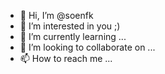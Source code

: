 - 👋 Hi, I’m @soenfk
- 👀 I’m interested in you ;)
- 🌱 I’m currently learning ...
- 💞️ I’m looking to collaborate on ...
- 📫 How to reach me ...
